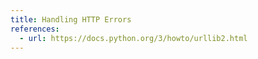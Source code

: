 ```yaml
---
title: Handling HTTP Errors
references: 
  - url: https://docs.python.org/3/howto/urllib2.html
---
```

